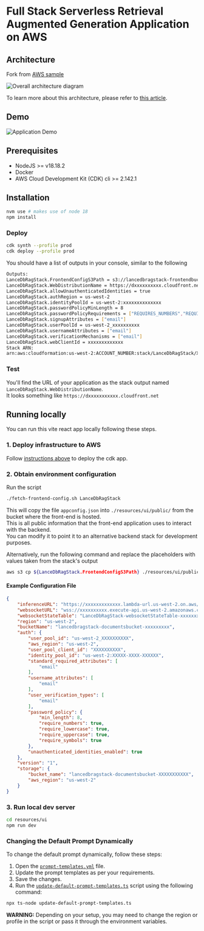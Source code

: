 # Full Stack Serverless Retrieval Augmented Generation Application on AWS
## Architecture
Fork from [AWS sample](https://github.com/aws-samples/Serverless-Retrieval-Augmented-Generation-RAG-on-AWS?tab=readme-ov-file)

![Overall architecture diagram](./assets/architecture.png)

To learn more about this architecture, please refer to [this article](https://bit.ly/community-serverless-rag).

## Demo
![Application Demo](./assets/fsrag-demo.gif)

## Prerequisites

- NodeJS >= v18.18.2
- Docker
- AWS Cloud Development Kit (CDK) cli >= 2.142.1

## Installation

```sh
nvm use # makes use of node 18
npm install
```

### Deploy


```sh
cdk synth --profile prod
cdk deploy --profile prod
```

You should have a list of outputs in your console, similar to the following

```bash
Outputs:
LanceDbRagStack.FrontendConfigS3Path = s3://lancedbragstack-frontendbucketxxxxx-xxxx/appconfig.json
LanceDbRagStack.WebDistributionName = https://dxxxxxxxxxx.cloudfront.net
LanceDbRagStack.allowUnauthenticatedIdentities = true
LanceDbRagStack.authRegion = us-west-2
LanceDbRagStack.identityPoolId = us-west-2:xxxxxxxxxxxxxx
LanceDbRagStack.passwordPolicyMinLength = 8
LanceDbRagStack.passwordPolicyRequirements = ["REQUIRES_NUMBERS","REQUIRES_LOWERCASE","REQUIRES_UPPERCASE","REQUIRES_SYMBOLS"]
LanceDbRagStack.signupAttributes = ["email"]
LanceDbRagStack.userPoolId = us-west-2_xxxxxxxxxx
LanceDbRagStack.usernameAttributes = ["email"]
LanceDbRagStack.verificationMechanisms = ["email"]
LanceDbRagStack.webClientId = xxxxxxxxxxxxx
Stack ARN:
arn:aws:cloudformation:us-west-2:ACCOUNT_NUMBER:stack/LanceDbRagStack/XXXXXXXXXXXXXXXXXXXX
```

### Test
You'll find the URL of your application as the stack output named `LanceDbRagStack.WebDistributionName`.  
It looks something like `https://dxxxxxxxxxxx.cloudfront.net`

## Running locally

You can run this vite react app locally following these steps.

### 1. Deploy infrastructure to AWS

Follow [instructions above](#installation) to deploy the cdk app.

### 2. Obtain environment configuration

Run the script 
```bash
./fetch-frontend-config.sh LanceDbRagStack
```

This will copy the file `appconfig.json` into `./resources/ui/public/` from the bucket where the front-end is hosted.  
This is all public information that the front-end application uses to interact with the backend.  
You can modify it to point it to an alternative backend stack for development purposes.

Alternatively, run the following command and replace the placeholders with values taken from the stack's output

```bash
aws s3 cp ${LanceDbRagStack.FrontendConfigS3Path} ./resources/ui/public/
```

#### Example Configuration File
```json
{
    "inferenceURL": "https://xxxxxxxxxxxxx.lambda-url.us-west-2.on.aws/",
    "websocketURL": "wss://xxxxxxxxxx.execute-api.us-west-2.amazonaws.com/Prod",
    "websocketStateTable": "LanceDbRagStack-websocketStateTable-xxxxxxxx",
    "region": "us-west-2",
    "bucketName": "lancedbragstack-documentsbucket-xxxxxxxxx",
    "auth": {
        "user_pool_id": "us-west-2_XXXXXXXXXX",
        "aws_region": "us-west-2",
        "user_pool_client_id": "XXXXXXXXXX",
        "identity_pool_id": "us-west-2:XXXXX-XXXX-XXXXXX",
        "standard_required_attributes": [
            "email"
        ],
        "username_attributes": [
            "email"
        ],
        "user_verification_types": [
            "email"
        ],
        "password_policy": {
            "min_length": 8,
            "require_numbers": true,
            "require_lowercase": true,
            "require_uppercase": true,
            "require_symbols": true
        },
        "unauthenticated_identities_enabled": true
    },
    "version": "1",
    "storage": {
        "bucket_name": "lancedbragstack-documentsbucket-XXXXXXXXXXX",
        "aws_region": "us-west-2"
    }
}
```

### 3. Run local dev server

```sh
cd resources/ui
npm run dev
```

### Changing the Default Prompt Dynamically

To change the default prompt dynamically, follow these steps:

1. Open the [`prompt-templates.yml`](https://github.com/aws-samples/Serverless-Retrieval-Augmented-Generation-RAG-on-AWS/blob/main/lib/prompt-templates.yml) file.
2. Update the prompt templates as per your requirements.
3. Save the changes.
4. Run the [`update-default-prompt-templates.ts`](https://github.com/aws-samples/Serverless-Retrieval-Augmented-Generation-RAG-on-AWS/blob/main/update-default-prompt-templates.ts) script using the following command:

```sh
npx ts-node update-default-prompt-templates.ts
```

**WARNING:** Depending on your setup, you may need to change the region or profile in the script or pass it through the environment variables.

